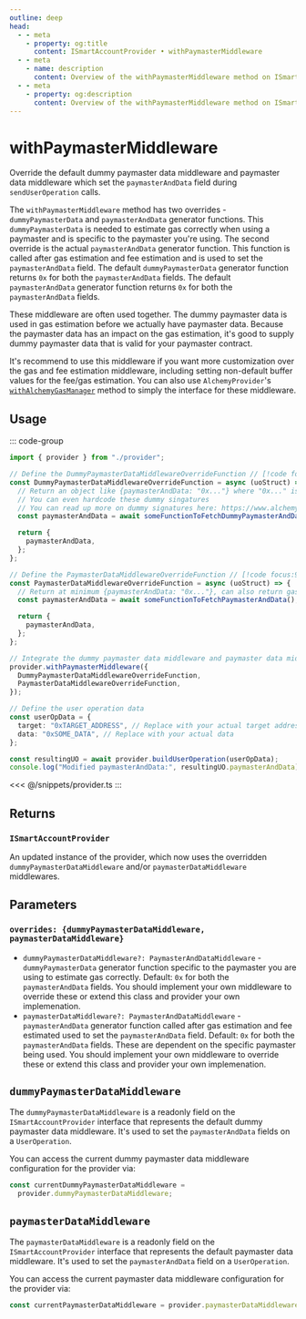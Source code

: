 ```yaml
---
outline: deep
head:
  - - meta
    - property: og:title
      content: ISmartAccountProvider • withPaymasterMiddleware
  - - meta
    - name: description
      content: Overview of the withPaymasterMiddleware method on ISmartAccountProvider
  - - meta
    - property: og:description
      content: Overview of the withPaymasterMiddleware method on ISmartAccountProvider
---
```


# withPaymasterMiddleware

Override the default dummy paymaster data middleware and paymaster data middleware which set the `paymasterAndData` field during `sendUserOperation` calls.

The `withPaymasterMiddleware` method has two overrides - `dummyPaymasterData` and `paymasterAndData` generator functions. This `dummyPaymasterData` is needed to estimate gas correctly when using a paymaster and is specific to the paymaster you're using. The second override is the actual `paymasterAndData` generator function. This function is called after gas estimation and fee estimation and is used to set the `paymasterAndData` field. The default `dummyPaymasterData` generator function returns `0x` for both the `paymasterAndData` fields. The default `paymasterAndData` generator function returns `0x` for both the `paymasterAndData` fields.

These middleware are often used together. The dummy paymaster data is used in gas estimation before we actually have paymaster data. Because the paymaster data has an impact on the gas estimation, it's good to supply dummy paymaster data that is valid for your paymaster contract.

It's recommend to use this middleware if you want more customization over the gas and fee estimation middleware, including setting non-default buffer values for the fee/gas estimation. You can also use `AlchemyProvider`'s [`withAlchemyGasManager`](/packages/aa-alchemy/provider/withAlchemyGasManager) method to simply the interface for these middleware.

## Usage

::: code-group

```ts [example.ts]
import { provider } from "./provider";

// Define the DummyPaymasterDataMiddlewareOverrideFunction // [!code focus:99]
const DummyPaymasterDataMiddlewareOverrideFunction = async (uoStruct) => {
  // Return an object like {paymasterAndData: "0x..."} where "0x..." is the valid paymasterAndData for your paymaster contract (used in gas estimation)
  // You can even hardcode these dummy singatures
  // You can read up more on dummy signatures here: https://www.alchemy.com/blog/dummy-signatures-and-gas-token-transfers
  const paymasterAndData = await someFunctionToFetchDummyPaymasterAndData();

  return {
    paymasterAndData,
  };
};

// Define the PaymasterDataMiddlewareOverrideFunction // [!code focus:99]
const PaymasterDataMiddlewareOverrideFunction = async (uoStruct) => {
  // Return at minimum {paymasterAndData: "0x..."}, can also return gas estimates
  const paymasterAndData = await someFunctionToFetchPaymasterAndData();

  return {
    paymasterAndData,
  };
};

// Integrate the dummy paymaster data middleware and paymaster data middleware middleware with the provider
provider.withPaymasterMiddleware({
  DummyPaymasterDataMiddlewareOverrideFunction,
  PaymasterDataMiddlewareOverrideFunction,
});

// Define the user operation data
const userOpData = {
  target: "0xTARGET_ADDRESS", // Replace with your actual target address
  data: "0xSOME_DATA", // Replace with your actual data
};

const resultingUO = await provider.buildUserOperation(userOpData);
console.log("Modified paymasterAndData:", resultingUO.paymasterAndData);
```

<<< @/snippets/provider.ts
:::

## Returns

### `ISmartAccountProvider`

An updated instance of the provider, which now uses the overridden `dummyPaymasterDataMiddleware` and/or `paymasterDataMiddleware` middlewares.

## Parameters

### `overrides: {dummyPaymasterDataMiddleware, paymasterDataMiddleware}`

- `dummyPaymasterDataMiddleware?: PaymasterAndDataMiddleware` - `dummyPaymasterData` generator function specific to the paymaster you are using to estimate gas correctly. Default: `0x` for both the `paymasterAndData` fields. You should implement your own middleware to override these or extend this class and provider your own implemenation.
- `paymasterDataMiddleware?: PaymasterAndDataMiddleware` - `paymasterAndData` generator function called after gas estimation and fee estimated used to set the `paymasterAndData` field. Default: `0x` for both the `paymasterAndData` fields. These are dependent on the specific paymaster being used. You should implement your own middleware to override these or extend this class and provider your own implemenation.

## `dummyPaymasterDataMiddleware`

The `dummyPaymasterDataMiddleware` is a readonly field on the `ISmartAccountProvider` interface that represents the default dummy paymaster data middleware. It's used to set the `paymasterAndData` fields on a `UserOperation`.

You can access the current dummy paymaster data middleware configuration for the provider via:

```ts
const currentDummyPaymasterDataMiddleware =
  provider.dummyPaymasterDataMiddleware;
```

## `paymasterDataMiddleware`

The `paymasterDataMiddleware` is a readonly field on the `ISmartAccountProvider` interface that represents the default paymaster data middleware. It's used to set the `paymasterAndData` field on a `UserOperation`.

You can access the current paymaster data middleware configuration for the provider via:

```ts
const currentPaymasterDataMiddleware = provider.paymasterDataMiddleware;
```
